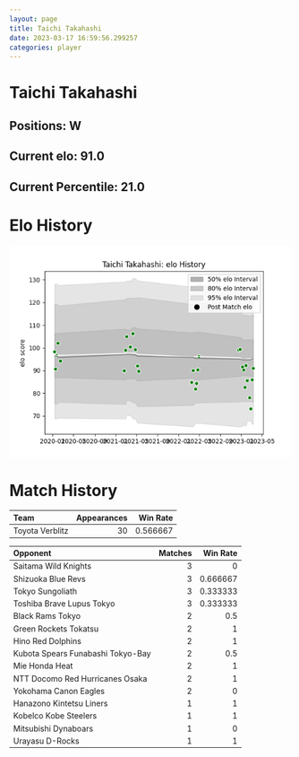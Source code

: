 ```yaml
---  
layout: page  
title: Taichi Takahashi  
date: 2023-03-17 16:59:56.299257  
categories: player  
---
```

# Taichi Takahashi

## Positions: W

## Current elo: 91.0

## Current Percentile: 21.0

# Elo History


![elo history](history_TaichiTakahashi.png)
# Match History


| Team            |   Appearances |   Win Rate |
|:----------------|--------------:|-----------:|
| Toyota Verblitz |            30 |   0.566667 |

| Opponent                          |   Matches |   Win Rate |
|:----------------------------------|----------:|-----------:|
| Saitama Wild Knights              |         3 |   0        |
| Shizuoka Blue Revs                |         3 |   0.666667 |
| Tokyo Sungoliath                  |         3 |   0.333333 |
| Toshiba Brave Lupus Tokyo         |         3 |   0.333333 |
| Black Rams Tokyo                  |         2 |   0.5      |
| Green Rockets Tokatsu             |         2 |   1        |
| Hino Red Dolphins                 |         2 |   1        |
| Kubota Spears Funabashi Tokyo-Bay |         2 |   0.5      |
| Mie Honda Heat                    |         2 |   1        |
| NTT Docomo Red Hurricanes Osaka   |         2 |   1        |
| Yokohama Canon Eagles             |         2 |   0        |
| Hanazono Kintetsu Liners          |         1 |   1        |
| Kobelco Kobe Steelers             |         1 |   1        |
| Mitsubishi Dynaboars              |         1 |   0        |
| Urayasu D-Rocks                   |         1 |   1        |